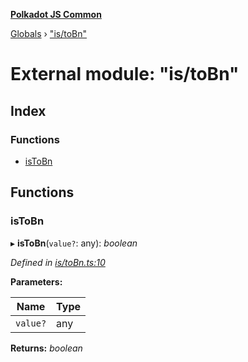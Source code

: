 **[Polkadot JS Common](../README.md)**

[Globals](../globals.md) › ["is/toBn"](_is_tobn_.md)

# External module: "is/toBn"

## Index

### Functions

* [isToBn](_is_tobn_.md#istobn)

## Functions

###  isToBn

▸ **isToBn**(`value?`: any): *boolean*

*Defined in [is/toBn.ts:10](https://github.com/polkadot-js/common/blob/dc55f21/packages/util/src/is/toBn.ts#L10)*

**Parameters:**

Name | Type |
------ | ------ |
`value?` | any |

**Returns:** *boolean*